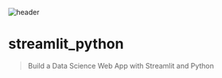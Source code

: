 ![header](https://capsule-render.vercel.app/api?type=waving&&color=auto&height=200&section=header&text=COURSERA✍🏻&fontSize=65)

# streamlit_python

> Build a Data Science Web App with Streamlit and Python
